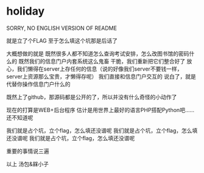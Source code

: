 # holiday

SORRY, NO ENGLISH VERSION OF README

就是立了个FLAG
至于怎么填这个坑那是后话了

大概想做的就是
既然很多人都不知道怎么查询考试安排，怎么改图书馆的密码什么的
既然我们的信息门户内套系统这么鬼畜
干脆，我们重新把它们整合好了
放心，我们懒得在server上存任何的信息（说的好像我们server不要钱一样，server上资源那么宝贵，才懒得存呢）
我们直接和信息门户交互的
说白了，就是代替你操作信息门户什么的

既然上了github，那源码都是公开的了，所以并没有什么奇怪的小动作了

现在的打算是WEB+后台程序
估计是用世界上最好的语言PHP搭配Python吧……
还不知道呢

我们就是占个坑，立个flag，怎么填还没谱呢
我们就是占个坑，立个flag，怎么填还没谱呢
我们就是占个坑，立个flag，怎么填还没谱呢

重要的事情说三遍

以上
汤包&槑小子
